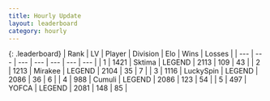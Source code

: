 ```yaml
---
title: Hourly Update
layout: leaderboard
category: hourly
---
```


{: .leaderboard}
| Rank | LV | Player | Division | Elo | Wins | Losses |
| --- | --- | --- | --- | --- | --- | --- |
| <span data-change="1">1</span> | 1421 | <span title="ID: 353063">Sktima</span> | LEGEND | <span data-change="19">2113</span> | <span data-change="3">109</span> | <span data-change="0">43</span> |
| <span data-change="-1">2</span> | 1213 | <span title="ID: 416373">Mirakee</span> | LEGEND | <span data-change="0">2104</span> | <span data-change="0">35</span> | <span data-change="0">7</span> |
| <span data-change="0">3</span> | 1116 | <span title="ID: 498412">LuckySpin</span> | LEGEND | <span data-change="0">2086</span> | <span data-change="0">36</span> | <span data-change="0">6</span> |
| <span data-change="0">4</span> | 988 | <span title="ID: 294236">Cumuli</span> | LEGEND | <span data-change="1">2086</span> | <span data-change="2">123</span> | <span data-change="1">54</span> |
| <span data-change="0">5</span> | 497 | <span title="ID: 650820">YOFCA</span> | LEGEND | <span data-change="0">2081</span> | <span data-change="2">148</span> | <span data-change="1">85</span> |